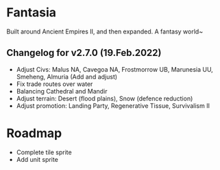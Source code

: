 # Fantasia
Built around Ancient Empires II, and then expanded. A fantasy world~


## Changelog for v2.7.0 (19.Feb.2022)
- Adjust Civs: Malus NA, Cavegoa NA, Frostmorrow UB, Marunesia UU, Smeheng, Almuria (Add and adjust)
- Fix trade routes over water
- Balancing Cathedral and Mandir
- Adjust terrain: Desert (flood plains), Snow (defence reduction)
- Adjust promotion: Landing Party, Regenerative Tissue, Survivalism II


# Roadmap
- Complete tile sprite
- Add unit sprite

